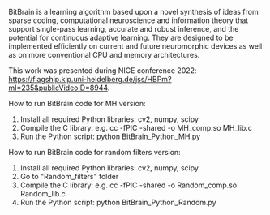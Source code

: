 BitBrain is a learning algorithm based upon a novel synthesis of ideas from sparse coding, computational neuroscience and information theory that support single-pass learning, accurate and robust inference, and the potential for continuous adaptive learning. They are designed to be
implemented efficiently on current and future neuromorphic devices as well as on more
conventional CPU and memory architectures.

This work was presented during NICE conference 2022: https://flagship.kip.uni-heidelberg.de/jss/HBPm?mI=235&publicVideoID=8944.

How to run BitBrain code for MH version:
1. Install all required Python libraries: cv2, numpy, scipy
2. Compile the C library: e.g. cc -fPIC -shared -o MH_comp.so MH_lib.c
3. Run the Python script: python BitBrain_Python_MH.py

How to run BitBrain code for random filters version:
1. Install all required Python libraries: cv2, numpy, scipy
2. Go to "Random_filters" folder
3. Compile the C library: e.g. cc -fPIC -shared -o Random_comp.so Random_lib.c
4. Run the Python script: python BitBrain_Python_Random.py
